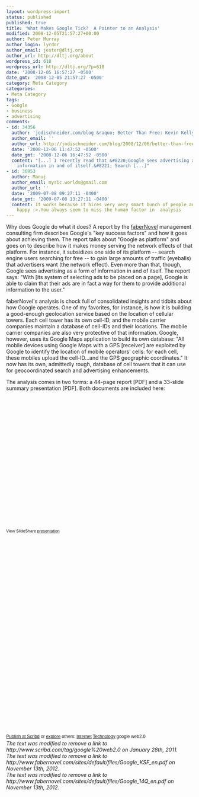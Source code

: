 ```yaml
---
layout: wordpress-import
status: published
published: true
title: 'What Makes Google Tick?  A Pointer to an Analysis'
modified: 2008-12-05T21:57:27+00:00
author: Peter Murray
author_login: lyrdor
author_email: jester@dltj.org
author_url: http://dltj.org/about
wordpress_id: 618
wordpress_url: http://dltj.org/?p=618
date: '2008-12-05 16:57:27 -0500'
date_gmt: '2008-12-05 21:57:27 -0500'
category: Meta Category
categories:
- Meta Category
tags:
- Google
- business
- advertising
comments:
- id: 34356
  author: 'jodischneider.com/blog &raquo; Better Than Free: Kevin Kelly&#8217;s manifesto'
  author_email: ''
  author_url: http://jodischneider.com/blog/2008/12/06/better-than-free-kevin-kellys-manifesto/
  date: '2008-12-06 11:47:52 -0500'
  date_gmt: '2008-12-06 16:47:52 -0500'
  content: "[...] I recently read that &#8220;Google sees advertising as a form of
    information in and of itself.&#8221; Search [...]"
- id: 36953
  author: Manuj
  author_email: mysic.worlds@gmail.com
  author_url: ''
  date: '2009-07-08 09:27:11 -0400'
  date_gmt: '2009-07-08 13:27:11 -0400'
  content: It works because it hires very very smart bunch of people and keeps them
    happy :>.You always seem to miss the human factor in  analysis
---
```

<p>Why does Google do what it does?  A report by the <a href="http://www.fabernovel.com/" title="faberNovel homepage">faberNovel</a> management consulting firm describes Google's "key success factors" and how it goes about achieving them.  The report talks about "Google as platform" and goes on to describe how it makes money serving the network effects of that platform.  For instance, it subsidizes one side of its platform -- search engine users searching for free -- to gain large amounts of traffic (eyeballs) that advertisers want (the network effect).  Even more than that, though, Google sees advertising as a form of information in and of itself.  The report says: "With [its system of selecting ads to be placed on a page], Google is able to claim that their ads are in fact a way for them to provide additional information to the user."</p>
<p>faberNovel's analysis is chock full of consolidated insights and tidbits about how Google operates.  One of my favorites, for instance, is how it is building a good-enough geolocation service based on the location of cellular towers.  Each cell tower has its own cell-ID, and the mobile carrier companies maintain a database of cell-IDs and their locations.  The mobile carrier companies are also very protective of that information.  Google, however, uses its Google Maps application to build its own database:  "All mobile devices using Google Maps with a GPS [receiver] are exploited by Google to identify the location of mobile operators' cells: for each cell, these mobiles upload the cell-ID...and the GPS geographic coordinates."  It now has its own, admittedly rough, database of cell towers that it can use for geocoordinated search and advertising enhancements.</p>
<p>The analysis comes in two forms:  a <span class="removed_link" title="http://www.fabernovel.com/sites/default/files/Google_KSF_en.pdf">44-page report</span> [PDF] and a <span class="removed_link" title="http://www.fabernovel.com/sites/default/files/Google_14Q_en.pdf">33-slide summary presentation</span> [PDF].  Both documents are included here:</p>
<div style="width:425px;text-align:left" id="__ss_810243"><object style="margin:0px" width="425" height="355"><param name="movie" value="http://static.slideshare.net/swf/ssplayer2.swf?doc=google14qen-last-version-1228241181867301-9&#038;stripped_title=all-about-google-presentation" /><param name="allowFullScreen" value="true" /><param name="allowScriptAccess" value="always" /></object>
<div style="font-size:11px;font-family:tahoma,arial;height:26px;padding-top:2px;">View SlideShare <a style="text-decoration:underline;" href="http://www.slideshare.net/misteroo/all-about-google-presentation?type=powerpoint" title="View All about Google on SlideShare">presentation</a></div>
</div>
<p><object codebase="http://download.macromedia.com/pub/shockwave/cabs/flash/swflash.cab#version=9,0,0,0" id="doc_762398304975843" name="doc_762398304975843" classid="clsid:d27cdb6e-ae6d-11cf-96b8-444553540000" align="middle" height="500" width="425"><param name="movie" value="http://documents.scribd.com/ScribdViewer.swf?document_id=8685818&#038;access_key=key-2th8fncqfopw64cjxc3&#038;page=1&#038;version=1&#038;viewMode=list" /><param name="quality" value="high" /><param name="play" value="true" /><param name="loop" value="true" /><param name="scale" value="showall" /><param name="wmode" value="opaque" /><param name="devicefont" value="false" /><param name="bgcolor" value="#ffffff" /><param name="menu" value="true" /><param name="allowFullScreen" value="true" /><param name="allowScriptAccess" value="always" /><param name="salign" value="" /><param name="mode" value="list" /></object>
<div style="margin: 6px auto 3px auto; font-family: Helvetica,Arial,Sans-serif; font-style: normal; font-variant: normal; font-weight: normal; font-size: 12px; line-height: normal; font-size-adjust: none; font-stretch: normal; -x-system-font: none; display: block;"> <a href="http://www.scribd.com/upload" style="text-decoration: underline;" title="Upload Your Documents | Scribd">Publish at Scribd</a> or <a href="http://www.scribd.com/browse" style="text-decoration: underline;" title="http://www.scribd.com/browse">explore</a> others: <a href="http://www.scribd.com/browse?c=119-internet" style="text-decoration: underline;" title="http://www.scribd.com/browse?c=119-internet">Internet</a> <a href="http://www.scribd.com/browse?c=114-technology" style="text-decoration: underline;" title="http://www.scribd.com/browse?c=114-technology">Technology</a> <span class="removed_link" title="http://www.scribd.com/tag/google%20web2.0">google web2.0</span> </div>
<p style="padding:0;margin:0;font-style:italic;" class="removed_link">The text was modified to remove a link to http://www.scribd.com/tag/google%20web2.0 on January 28th, 2011.</p>
<p style="padding:0;margin:0;font-style:italic;" class="removed_link">The text was modified to remove a link to http://www.fabernovel.com/sites/default/files/Google_KSF_en.pdf on November 13th, 2012.</p>
<p style="padding:0;margin:0;font-style:italic;" class="removed_link">The text was modified to remove a link to http://www.fabernovel.com/sites/default/files/Google_14Q_en.pdf on November 13th, 2012.</p>

